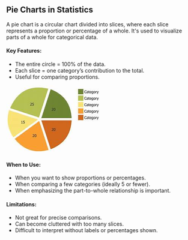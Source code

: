 ## Pie Charts in Statistics
A pie chart is a circular chart divided into slices, where each slice represents a proportion or percentage of a whole. It's used to visualize parts of a whole for categorical data.
#### Key Features:
- The entire circle = 100% of the data.
- Each slice = one category’s contribution to the total.
- Useful for comparing proportions.

![Pie chart](https://github.com/tamunoWoks/Statistics/blob/main/images/pie.jfif)

#### When to Use:
- When you want to show proportions or percentages.
- When comparing a few categories (ideally 5 or fewer).
- When emphasizing the part-to-whole relationship is important.

#### Limitations:
- Not great for precise comparisons.
- Can become cluttered with too many slices.
- Difficult to interpret without labels or percentages shown.
